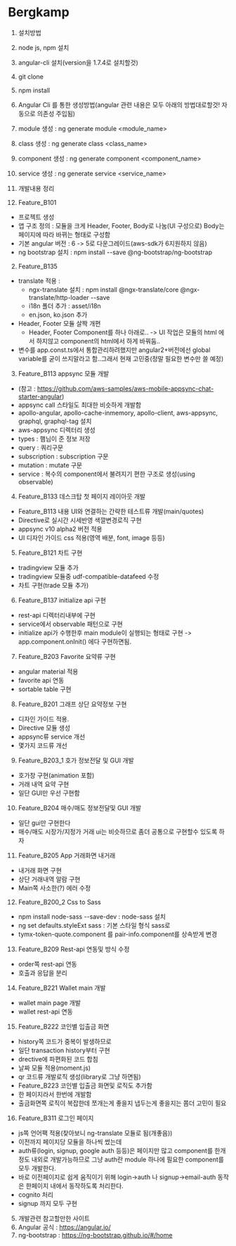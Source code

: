# Bergkamp

1. 설치방법
 1. node js, npm 설치
 2. angular-cli 설치(version을 1.7.4로 설치할것)
 3. git clone
 4. npm install

2. Angular Cli 를 통한 생성방법(angular 관련 내용은 모두 아래의 방법대로할것! 자동으로 의존성 주입됨)
 1. module 생성 : ng generate module <module_name>
 2. class 생성 : ng generate class <class_name>
 3. component 생성 : ng generate component <component_name>
 4. service 생성 : ng generate service <service_name>

4. 개발내용 정리
 1. Feature_B101
  - 프로젝트 생성
  - 앱 구조 정의 : 모듈을 크게 Header, Footer, Body로 나눔(UI 구성으로) Body는 페이지에 따라 바뀌는 형태로 구성함
  - 기본 angular 버전 : 6 -> 5로 다운그레이드(aws-sdk가 6지원하지 않음)
  - ng bootstrap 설치 : npm install --save @ng-bootstrap/ng-bootstrap
 2. Feature_B135
  - translate 적용 :
    - ngx-translate 설치 : npm install @ngx-translate/core @ngx-translate/http-loader --save
    - i18n 폴더 추가 : asset/i18n
    - en.json, ko.json 추가
  - Header, Footer 모듈 살짝 개편
    - Header, Footer Component를 하나 아래로.. -> UI 작업은 모듈의 html 에서 하지않고 component의 html에서 하게 바꿔둠..
  - 변수를 app.const.ts에서 통합관리하려했지만 angular2+버전에선 global variable를 굳이 쓰지말라고 함..그래서 현재 고민중(정말 필요한 변수만 쓸 예정)
 3. Feature_B113 appsync 모듈 개발
  - (참고 : https://github.com/aws-samples/aws-mobile-appsync-chat-starter-angular)
  - appsync call 스타일도 최대한 비슷하게 개발함
  - apollo-angular, apollo-cache-inmemory, apollo-client, aws-appsync, graphql, graphql-tag 설치
  - aws-appsync 디렉터리 생성
   - types : 햄님이 준 정보 저장
   - query : 쿼리구문
   - subscription : subscription 구문
   - mutation : mutate 구문
   - service : 복수의 component에서 불려지기 편한 구조로 생성(using observable)
  4. Feature_B133 데스크탑 첫 페이지 레이아웃 개발
   - Feature_B113 내용 UI와 연결하는 간략한 테스트류 개발(main/quotes)
   - Directive로 실시간 시세반영 색깔변경로직 구현
   - appsync v10 alpha2 버전 적용
   - UI 디자인 가이드 css 적용(영역 배분, font, image 등등)
  5. Feature_B121 차트 구현
   - tradingview 모듈 추가
   - tradingview 모듈중 udf-compatible-datafeed 수정
   - 차트 구현(trade 모듈 추가)
  6. Feature_B137 initialize api 구현
   - rest-api 디렉터리내부에 구현
   - service에서 observable 패턴으로 구현
   - initialize api가 수행한후 main module이 실행되는 형태로 구현 -> app.component.onInit() 에다 구현하면됨.
  7. Feature_B203 Favorite 요약류 구현
   - angular material 적용
   - favorite api 연동
   - sortable table 구현
  8. Feature_B201 그래프 상단 요약정보 구현
   - 디자인 가이드 적용.
   - Directive 모듈 생성
   - appsync류 service 개선
   - 몇가지 코드류 개선
  9. Feature_B203_1 호가 정보전달 및 GUI 개발
   - 호가창 구현(animation 포함)
   - 거래 내역 요약 구현
   - 일단 GUI만 우선 구현함
  10. Feature_B204 매수/매도 정보전달및 GUI 개발
   - 일단 gui만 구현한다
   - 매수/매도 시장가/지정가 거래 ui는 비슷하므로 좀더 공통으로 구현할수 있도록 하자
  11. Feature_B205 App 거래화면 내거래
   - 내거래 화면 구현
   - 상단 거래내역 알람 구현
   - Main쪽 사소한(?) 에러 수정
  12. Feature_B200_2 Css to Sass
   - npm install node-sass --save-dev : node-sass 설치
   - ng set defaults.styleExt sass : 기본 스타일 형식 sass로
   - tymx-token-quote.component 를 pair-info.component를 상속받게 변경
  13. Feature_B209 Rest-api 연동및 방식 수정
   - order쪽 rest-api 연동
   - 호출과 응답을 분리
  14. Feature_B221 Wallet main 개발
   - wallet main page 개발
   - wallet rest-api 연동
  15. Feature_B222 코인별 입출금 화면
   - history쪽 코드가 중복이 발생하므로
   - 일단 transaction history부터 구현
   - drective에 파편화된 코드 합침
   - 날짜 모듈 적용(moment.js)
   - qr 코드류 개발로직 생성(library로 그냥 하면됨)
   - Feature_B223 코인별 입출금 화면및 로직도 추가함
   - 한 페이지라서 한번에 개발함
   - 출금화면쪽 로직이 복잡한데 쪼개는게 좋을지 냅두는게 좋을지는 쫌더 고민이 필요
  16. Feature_B311 로그인 페이지
   - js쪽 언어팩 적용(찾아보니 ng-translate 모듈로 됨(개좋음))
   - 이전까지 페이지당 모듈을 하나씩 썼는데
   - auth류(login, signup, google auth 등등)은 페이지만 많고 component를 한개정도 내외로 개발가능하므로 그냥 auth란 module 하나에 필요한 component를 모두 개발한다.
   - 바로 이전페이지로 쉽게 움직이기 위해 login->auth 나 signup->email-auth 동작은 한페이지 내에서 동작하도록 처리한다.
   - cognito 처리
   - signup 까지 모두 구현
5. 개발관련 참고할만한 사이트
 1. Angular 공식 :  https://angular.io/
 2. ng-bootstrap : https://ng-bootstrap.github.io/#/home
